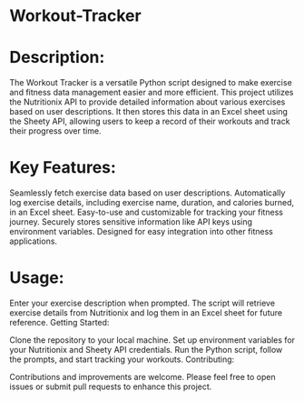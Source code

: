 # Workout-Tracker
# Description:

The Workout Tracker is a versatile Python script designed to make exercise and fitness data management easier and more efficient. This project utilizes the Nutritionix API to provide detailed information about various exercises based on user descriptions. It then stores this data in an Excel sheet using the Sheety API, allowing users to keep a record of their workouts and track their progress over time.

# Key Features:

Seamlessly fetch exercise data based on user descriptions.
Automatically log exercise details, including exercise name, duration, and calories burned, in an Excel sheet.
Easy-to-use and customizable for tracking your fitness journey.
Securely stores sensitive information like API keys using environment variables.
Designed for easy integration into other fitness applications.

# Usage:

Enter your exercise description when prompted.
The script will retrieve exercise details from Nutritionix and log them in an Excel sheet for future reference.
Getting Started:

Clone the repository to your local machine.
Set up environment variables for your Nutritionix and Sheety API credentials.
Run the Python script, follow the prompts, and start tracking your workouts.
Contributing:

Contributions and improvements are welcome. Please feel free to open issues or submit pull requests to enhance this project.

